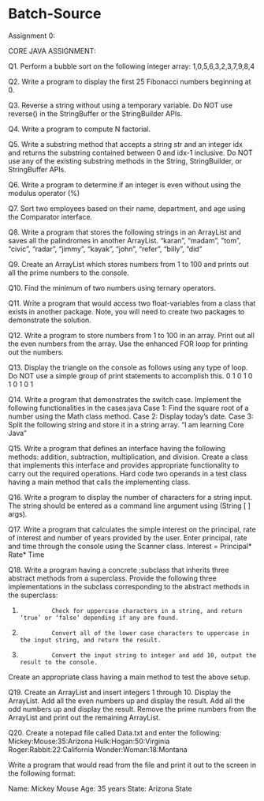 # Batch-Source

Assignment 0:

 CORE JAVA ASSIGNMENT:

Q1. Perform a bubble sort on the following integer array:  1,0,5,6,3,2,3,7,9,8,4

Q2. Write a program to display the first 25 Fibonacci numbers beginning at 0.

Q3. Reverse a string without using a temporary variable.  Do NOT use reverse() in the StringBuffer or the StringBuilder APIs.

Q4. Write a program to compute N factorial.

Q5. Write a substring method that accepts a string str and an integer idx and returns the substring contained between 0 and idx-1 inclusive.  Do NOT use any of the existing substring methods in the String, StringBuilder, or StringBuffer APIs.

Q6. Write a program to determine if an integer is even without using the modulus operator (%)

Q7. Sort two employees based on their name, department, and age using the Comparator interface.

Q8. Write a program that stores the following strings in an ArrayList and saves all the palindromes in another ArrayList.
“karan”, “madam”, ”tom”, “civic”, “radar”, “jimmy”, “kayak”, “john”,  “refer”, “billy”, “did”

Q9. Create an ArrayList which stores numbers from 1 to 100 and prints out all the prime numbers to the console. 

Q10. Find the minimum of two numbers using ternary operators.

Q11. Write a program that would access two float-variables from a class that exists in another package. Note, you will need to create two packages to demonstrate the solution.	

Q12. Write a program to store numbers from 1 to 100 in an array. Print out all the even numbers from the array. Use the enhanced FOR loop for printing out the numbers.

Q13. Display the triangle on the console as follows using any type of loop.  Do NOT use a simple group of print statements to accomplish this.
	0
	1 0
	1 0 1
	0 1 0 1

Q14. Write a program that demonstrates the switch case. Implement the following functionalities in the cases:java
Case 1: Find the square root of a number using the Math class method.
Case 2: Display today’s date.
Case 3: Split the following string and store it in a string array.
       	 “I am learning Core Java”

Q15. Write a program that defines an interface having the following methods: addition, subtraction, multiplication, and division.  Create a class that implements this interface and provides appropriate functionality to carry out the required operations. Hard code two operands in a test class having a main method that calls the implementing class.

Q16. Write a program to display the number of characters for a string input. The string should be entered as a command line argument using (String [ ] args).

Q17. Write a program that calculates the simple interest on the principal, rate of interest and number of years provided by the user. Enter principal, rate and time through the console using the Scanner class.
Interest = Principal* Rate* Time

Q18. Write a program having a concrete ;subclass that inherits three abstract methods from a superclass.  Provide the following three implementations in the subclass corresponding to the abstract methods in the superclass:
 
1.          	Check for uppercase characters in a string, and return ‘true’ or ‘false’ depending if any are found.
2.          	Convert all of the lower case characters to uppercase in the input string, and return the result.
3.          	Convert the input string to integer and add 10, output the result to the console.
Create an appropriate class having a main method to test the above setup.

 Q19. Create an ArrayList and insert integers 1 through 10. Display the ArrayList. Add all the even numbers up and display the result. Add all the odd numbers up and display the result. Remove the prime numbers from the ArrayList and print out the remaining ArrayList.

Q20. Create a notepad file called Data.txt and enter the following:
Mickey:Mouse:35:Arizona
Hulk:Hogan:50:Virginia
Roger:Rabbit:22:California
Wonder:Woman:18:Montana
 
Write a program that would read from the file and print it out to the screen in the following format:
 
Name: Mickey Mouse
Age: 35 years
State: Arizona State
 
